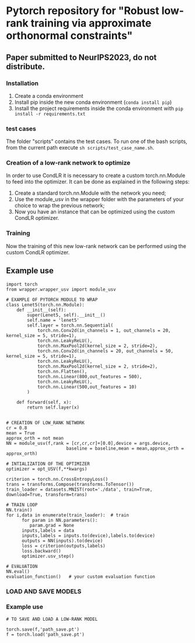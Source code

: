 # Pytorch repository for "Robust low-rank training via approximate orthonormal constraints"
## Paper submitted to NeurIPS2023, do not distribute.

### Installation

1. Create a conda environment 
2. Install pip inside the new conda environment (``conda install pip``)
3. Install the project requirements inside the conda environment with ``pip install -r requirements.txt``

### test cases
The folder "scripts" contains the test cases.
To run one of the bash scripts, from the current path execute ``sh scripts/test_case_name.sh``.

### Creation of a low-rank network to optimize

In order to use CondLR it is necessary to create a custom torch.nn.Module to feed into the optimizer.
It can be done as explained in the following steps:

1. Create a standard torch.nn.Module with the network you need;
2. Use the module_usv in the wrapper folder with the parameters of your choice to wrap the previous network;
3. Now you have an instance that can be optimized using the custom CondLR optimizer.

### Training 

Now the training of this new low-rank network can be performed using the custom CondLR optimizer.


## Example use
```
import torch
from wrapper.wrapper_usv import module_usv

# EXAMPLE OF PYTORCH MODULE TO WRAP
class Lenet5(torch.nn.Module):
    def __init__(self):
        super(Lenet5, self).__init__()
        self.name = 'lenet5'
        self.layer = torch.nn.Sequential(
            torch.nn.Conv2d(in_channels = 1, out_channels = 20, kernel_size = 5, stride=1),  
            torch.nn.LeakyReLU(),
            torch.nn.MaxPool2d(kernel_size = 2, stride=2),
            torch.nn.Conv2d(in_channels = 20, out_channels = 50, kernel_size = 5, stride=1),  
            torch.nn.LeakyReLU(),
            torch.nn.MaxPool2d(kernel_size = 2, stride=2),
            torch.nn.Flatten(),
            torch.nn.Linear(800,out_features = 500),  
            torch.nn.LeakyReLU(),
            torch.nn.Linear(500,out_features = 10)
        )

    def forward(self, x):
        return self.layer(x)


# CREATION OF LOW_RANK NETWORK
cr = 0.8
mean = True
approx_orth = not mean
NN = module_usv(f,rank = [cr,cr,cr]+[0.0],device = args.device,
                       baseline = baseline,mean = mean,approx_orth = approx_orth)

# INTIALIZATION OF THE OPTIMIZER
optimizer = opt_USV(f,**kwargs)

criterion = torch.nn.CrossEntropyLoss() 
trans = transforms.Compose(transforms.ToTensor())
train_loader = datasets.MNIST(root='./data', train=True, download=True, transform=trans)

# TRAIN LOOP
NN.train()
for i,data in enumerate(train_loader):  # train
      for param in NN.parameters():
         param.grad = None
      inputs,labels = data
      inputs,labels = inputs.to(device),labels.to(device)
      outputs = NN(inputs).to(device)
      loss = criterion(outputs,labels)
      loss.backward()
      optimizer.usv_step()

# EVALUATION 
NN.eval()
evaluation_function()   # your custom evaluation function
```

### LOAD AND SAVE MODELS
### Example use

```
# TO SAVE AND LOAD A LOW-RANK MODEL

torch.save(f,'path_save.pt')
f = torch.load('path_save.pt')

```


